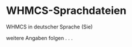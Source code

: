 WHMCS-Sprachdateien
===================

WHMCS in deutscher Sprache (Sie)

  weitere Angaben folgen . . .
